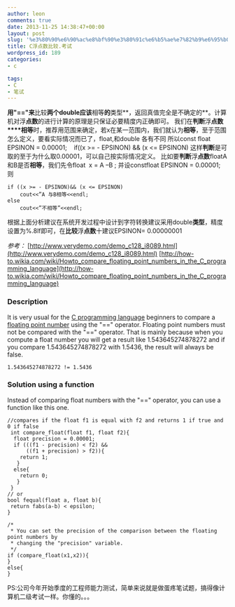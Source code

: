 ```yaml
---
author: leon
comments: true
date: 2013-11-25 14:38:47+00:00
layout: post
slug: '%e3%80%90%e6%90%ac%e8%bf%90%e3%80%91c%e6%b5%ae%e7%82%b9%e6%95%b0%e6%af%94%e8%be%83-%e8%80%83%e8%af%95'
title: C浮点数比较.考试
wordpress_id: 189
categories:
- c

tags:
- C
- 笔试
---
```


**用"=="来**比较**两个double应该**相等**的**类型**，返回真值完全是不确定的**。计算机对浮**点数**的进行计算的原理是只保证必要精度内正确即可。
我们在**判断**浮**点数****相等**时，推荐用范围来确定，若x在某一范围内，我们就认为**相等**，至于范围怎么定义，要看实际情况而已了，float,和double 各有不同
所以const float EPSINON = 0.00001;
   if((x >= - EPSINON) && (x <= EPSINON) 这样**判断**是可取的至于为什么取0.00001，可以自己按实际情况定义。
比如要**判断**浮**点数**floatA和B是否**相等**，我们先令float  x = A –B ;
并设constfloat EPSINON = 0.00001;  则

    
    if ((x >= - EPSINON)&& (x <= EPSINON)
        cout<<”A 与B相等<<endl;
    else
        cout<<”不相等”<<endl;


根据上面分析建议在系统开发过程中设计到字符转换建议采用double**类型**，精度设置为%.8lf即可，在**比较**浮**点数**十建议EPSINON= 0.00000001

_参考：_
[http://www.verydemo.com/demo_c128_i8089.html](http://www.verydemo.com/demo_c128_i8089.html)
[http://how-to.wikia.com/wiki/Howto_compare_floating_point_numbers_in_the_C_programming_language](http://how-to.wikia.com/wiki/Howto_compare_floating_point_numbers_in_the_C_programming_language)


### Description [![](data:image/gif;base64,R0lGODlhAQABAIABAAAAAP///yH5BAEAAAEALAAAAAABAAEAQAICTAEAOw%3D%3D)](http://how-to.wikia.com/wiki/Howto_compare_floating_point_numbers_in_the_C_programming_language?action=edit&section=1)


It is very usual for the [C programming language](http://how-to.wikia.com/wiki/C_programming_language) beginners to compare a [floating point number](http://how-to.wikia.com/wiki/Floating_point_number) using the "==" operator. Floating point numbers must not be compared with the "==" operator.
That is mainly because when you compute a float number you will get a result like 1.543645274878272 and if you compare 1.543645274878272 with 1.5436, the result will always be false.

    
    1.543645274878272 != 1.5436




### Solution using a function [![](data:image/gif;base64,R0lGODlhAQABAIABAAAAAP///yH5BAEAAAEALAAAAAABAAEAQAICTAEAOw%3D%3D)](http://how-to.wikia.com/wiki/Howto_compare_floating_point_numbers_in_the_C_programming_language?action=edit&section=2)


Instead of comparing float numbers with the "==" operator, you can use a function like this one.

    
    //compares if the float f1 is equal with f2 and returns 1 if true and 0 if false
     int compare_float(float f1, float f2){
      float precision = 0.00001;
      if (((f1 - precision) < f2) && 
          ((f1 + precision) > f2)){
        return 1;
       }
      else{
        return 0;
       }
     }
    // or
    bool fequal(float a, float b){
     return fabs(a-b) < epsilon;
    }
    
    /* 
     * You can set the precision of the comparison between the floating point numbers by 
     * changing the "precision" variable.
     */
    if (compare_float(x1,x2)){
    }
    else{
    }


PS:公司今年开始季度的工程师能力测试，简单来说就是做蛋疼笔试题，搞得像计算机二级考试一样。你懂的。。。
